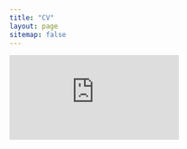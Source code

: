 ```yaml
---
title: "CV"
layout: page
sitemap: false
---
```


![alt text](https://github.com/lauraguzmanrincon/lauraguzmanrincon.github.io/files/lauraguzmanrincon/files/CV_2023-11-16.pdf)
